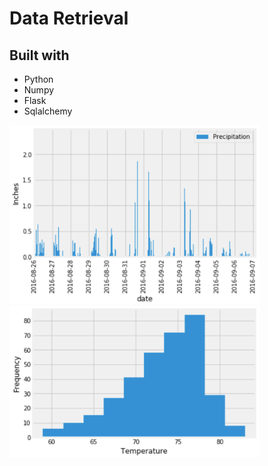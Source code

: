 # Data Retrieval



## Built with
* Python
* Numpy
* Flask
* Sqlalchemy

<img src = "image1.png" width = 400>

<img src = "image2.png" width = 400>
